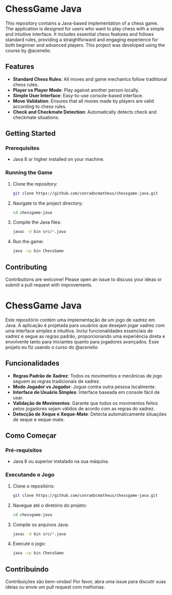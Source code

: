 # ChessGame Java

This repository contains a Java-based implementation of a chess game. The application is designed for users who want to play chess with a simple and intuitive interface. It includes essential chess features and follows standard rules, providing a straightforward and engaging experience for both beginner and advanced players.
This project was developed using the course by @acenelio.

## Features

- **Standard Chess Rules**: All moves and game mechanics follow traditional chess rules.
- **Player vs Player Mode**: Play against another person locally.
- **Simple User Interface**: Easy-to-use console-based interface.
- **Move Validation**: Ensures that all moves made by players are valid according to chess rules.
- **Check and Checkmate Detection**: Automatically detects check and checkmate situations.

## Getting Started

### Prerequisites

- Java 8 or higher installed on your machine.

### Running the Game

1. Clone the repository:
   ```sh
   git clone https://github.com/conradocmatheus/chessgame-java.git
   ```
2. Navigate to the project directory:
   ```sh
   cd chessgame-java
   ```
3. Compile the Java files:
   ```sh
   javac -d bin src/*.java
   ```
4. Run the game:
   ```sh
   java -cp bin ChessGame
   ```

## Contributing

Contributions are welcome! Please open an issue to discuss your ideas or submit a pull request with improvements.





# ChessGame Java

Este repositório contém uma implementação de um jogo de xadrez em Java. A aplicação é projetada para usuários que desejam jogar xadrez com uma interface simples e intuitiva. Inclui funcionalidades essenciais de xadrez e segue as regras padrão, proporcionando uma experiência direta e envolvente tanto para iniciantes quanto para jogadores avançados.
Esse projeto eu fiz usando o curso do @acenelio

## Funcionalidades

- **Regras Padrão de Xadrez**: Todos os movimentos e mecânicas de jogo seguem as regras tradicionais de xadrez.
- **Modo Jogador vs Jogador**: Jogue contra outra pessoa localmente.
- **Interface de Usuário Simples**: Interface baseada em console fácil de usar.
- **Validação de Movimentos**: Garante que todos os movimentos feitos pelos jogadores sejam válidos de acordo com as regras do xadrez.
- **Detecção de Xeque e Xeque-Mate**: Detecta automaticamente situações de xeque e xeque-mate.

## Como Começar

### Pré-requisitos

- Java 8 ou superior instalado na sua máquina.

### Executando o Jogo

1. Clone o repositório:
   ```sh
   git clone https://github.com/conradocmatheus/chessgame-java.git
   ```
2. Navegue até o diretório do projeto:
   ```sh
   cd chessgame-java
   ```
3. Compile os arquivos Java:
   ```sh
   javac -d bin src/*.java
   ```
4. Execute o jogo:
   ```sh
   java -cp bin ChessGame
   ```

## Contribuindo

Contribuições são bem-vindas! Por favor, abra uma issue para discutir suas ideias ou envie um pull request com melhorias.

